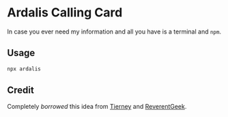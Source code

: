 # Ardalis Calling Card

In case you ever need my information and all you have is a terminal and `npm`.

## Usage

```bash
npx ardalis
```

## Credit

Completely *borrowed* this idea from [Tierney](https://github.com/bnb/bitandbang) and [ReverentGeek](https://github.com/ReverentGeek).
